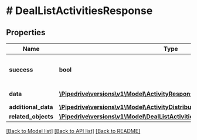 # # DealListActivitiesResponse

## Properties

Name | Type | Description | Notes
------------ | ------------- | ------------- | -------------
**success** | **bool** | If the response is successful or not | [optional]
**data** | [**\Pipedrive\versions\v1\Model\ActivityResponseObject[]**](ActivityResponseObject.md) | The array of activities | [optional]
**additional_data** | [**\Pipedrive\versions\v1\Model\ActivityDistributionDataWithAdditionalData**](ActivityDistributionDataWithAdditionalData.md) |  | [optional]
**related_objects** | [**\Pipedrive\versions\v1\Model\DealListActivitiesResponseAllOfRelatedObjects**](DealListActivitiesResponseAllOfRelatedObjects.md) |  | [optional]

[[Back to Model list]](../README.md#documentation-for-models) [[Back to API list]](../README.md#documentation-for-api-endpoints) [[Back to README]](../README.md)
